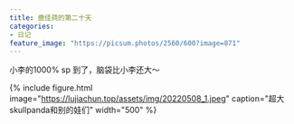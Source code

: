 ```yaml
---
title: 鹿佳莼的第二十天
categories:
- 日记
feature_image: "https://picsum.photos/2560/600?image=871"
---
```



小李的1000% sp 到了，脑袋比小李还大～

{% include figure.html image="https://lujiachun.top/assets/img/20220508_1.jpeg" caption="超大skullpanda和别的娃们" width="500" %}

